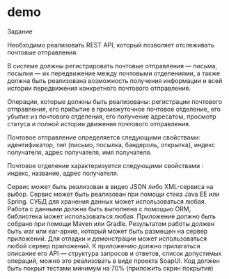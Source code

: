 # demo

Задание

Необходимо реализовать REST API, который позволяет отслеживать почтовые отправления.

В системе должны регистрировать почтовые отправления — письма, посылки — их передвижение между почтовыми отделениями, а также должна быть реализована возможность получения информации и всей истории передвижения конкретного почтового отправления.

Операции, которые должны быть реализованы:
    регистрации почтового отправления,
    его прибытие в промежуточное почтовое отделение,
    его убытие из почтового отделения,
    его получение адресатом,
    просмотр статуса и полной истории движения почтового отправления.
    
Почтовое отправление определяется следующими свойствами:
  идентификатор,
  тип (письмо, посылка, бандероль, открытка),
  индекс получателя,
  адрес получателя,
  имя получателя.
  
Почтовое отделение характеризуется следующими свойствами :
  индекс,
  название,
  адрес получателя.
  
Сервис может быть реализован в видео JSON либо XML-сервиса на выбор. Сервис может быть реализован при помощи стека Java EE или Spring.
СУБД для хранения данных может использоваться любая.
Работа с данными должна быть выполнена с помощью ORM, библиотека может использоваться любая.
Приложение должно быть собрано при помощи Maven или Gradle.
Результатом работы должен быть war или ear-архив, который может быть размещен на сервер приложений. Для отладки и демонстрации может использоваться любой сервер приложений.
К приложению должно прилагаться описание его API — структура запросов и ответов, список допустимых операций, можно это реализовать в виде проекта SoapUI.
Код должен быть покрыт тестами минимум на 70% (приложить скрин покрытия)
